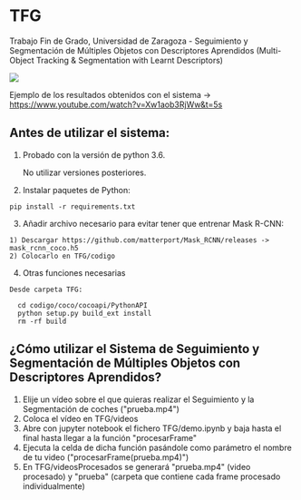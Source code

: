 # TFG
Trabajo Fin de Grado, Universidad de Zaragoza - Seguimiento y Segmentación de Múltiples Objetos con Descriptores Aprendidos (Multi-Object Tracking &amp; Segmentation with Learnt Descriptors)

![](ejemplo.gif)

Ejemplo de los resultados obtenidos con el sistema -> https://www.youtube.com/watch?v=Xw1aob3RjWw&t=5s

Antes de utilizar el sistema:
----------------------------------------------
  
  1) Probado con la versión de python 3.6. 
  
     No utilizar versiones posteriores.

  2) Instalar paquetes de Python:
  
    pip install -r requirements.txt

  3) Añadir archivo necesario para evitar tener que entrenar Mask R-CNN:
  
    1) Descargar https://github.com/matterport/Mask_RCNN/releases -> mask_rcnn_coco.h5
    2) Colocarlo en TFG/codigo

  4) Otras funciones necesarias
  
    Desde carpeta TFG:
      
      cd codigo/coco/cocoapi/PythonAPI
      python setup.py build_ext install
      rm -rf build

¿Cómo utilizar el Sistema de Seguimiento y Segmentación de Múltiples Objetos con Descriptores Aprendidos?
-----------------------------------------------------------------------------------------------------------
1) Elije un vídeo sobre el que quieras realizar el Seguimiento y la Segmentación de coches ("prueba.mp4")
2) Coloca el vídeo en TFG/videos
2) Abre con jupyter notebook el fichero TFG/demo.ipynb y baja hasta el final hasta llegar a la función "procesarFrame"
4) Ejecuta la celda de dicha función pasándole como parámetro el nombre de tu video ("procesarFrame(prueba.mp4)")
5) En TFG/videosProcesados se generará "prueba.mp4" (video procesado) y "prueba" (carpeta que contiene cada frame procesado individualmente)

